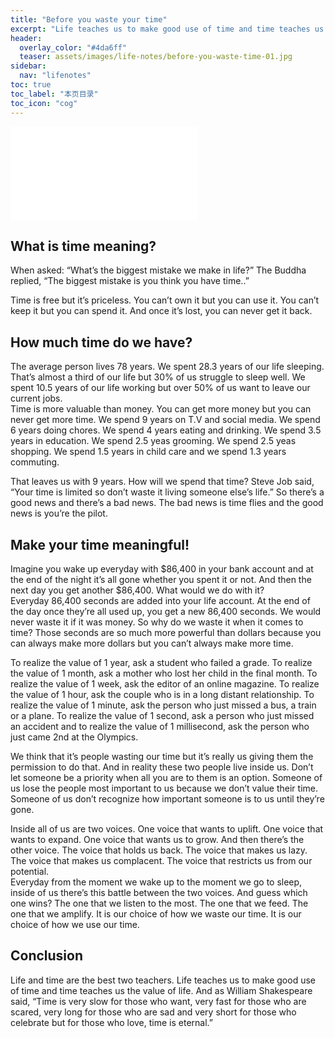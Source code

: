 ```yaml
---
title: "Before you waste your time" 
excerpt: "Life teaches us to make good use of time and time teaches us the value of life."
header:
  overlay_color: "#4da6ff"
  teaser: assets/images/life-notes/before-you-waste-time-01.jpg
sidebar:
  nav: "lifenotes"
toc: true
toc_label: "本页目录"
toc_icon: "cog"
---
```

<iframe class="iframe_video" src="//player.bilibili.com/player.html?aid=46747903&bvid=BV18b411E7Kq&cid=81883296&page=1" scrolling="no" border="0" frameborder="no" framespacing="0" allowfullscreen="true"> </iframe>

## What is time meaning?
When asked: “What’s the biggest mistake we make in life?” The Buddha replied, “The biggest mistake is you think you have time..”

Time is free but it’s priceless. You can’t own it but you can use it. You can’t keep it but you can spend it. And once it’s lost, you can never get it back.

## How much time do we have?
The average person lives 78 years. We spent 28.3 years of our life sleeping. That’s almost a third of our life but 30% of us struggle to sleep well. We spent 10.5 years of our life working but over 50% of us want to leave our current jobs.   
Time is more valuable than money. You can get more money but you can never get more time. We spend 9 years on T.V and social media. We spend 6 years doing chores. We spend 4 years eating and drinking. We spend 3.5 years in education. We spend 2.5 yeas grooming. We spend 2.5 yeas shopping. We spend 1.5 years in child care and we spend 1.3 years commuting.

That leaves us with 9 years. How will we spend that time? Steve Job said, “Your time is limited so don’t waste it living someone else’s life.” So there’s a good news and there’s a bad news. The bad news is time flies and the good news is you’re the pilot.

## Make your time meaningful!
Imagine you wake up everyday with $86,400 in your bank account and at the end of the night it’s all gone whether you spent it or not. And then the next day you get another $86,400. What would we do with it?  
Everyday 86,400 seconds are added into your life account. At the end of the day once they’re all used up, you get a new 86,400 seconds. We would never waste it if it was money. So why do we waste it when it comes to time? Those seconds are so much more powerful than dollars because you can always make more dollars but you can’t always make more time.

To realize the value of 1 year, ask a student who failed a grade. To realize the value of 1 month, ask a mother who lost her child in the final month. To realize the value of 1 week, ask the editor of an online magazine. To realize the value of 1 hour, ask the couple who is in a long distant relationship. To realize the value of 1 minute, ask the person who just missed a bus, a train or a plane. To realize the value of 1 second, ask a person who just missed an accident and to realize the value of 1 millisecond, ask the person who just came 2nd at the Olympics.

We think that it’s people wasting our time but it’s really us giving them the permission to do that. And in reality these two people live inside us. Don’t let someone be a priority when all you are to them is an option. Someone of us lose the people most important to us because we don’t value their time. Someone of us don’t recognize how important someone is to us until they’re gone.

Inside all of us are two voices. One voice that wants to uplift. One voice that wants to expand. One voice that wants us to grow. And then there’s the other voice. The voice that holds us back. The voice that makes us lazy. The voice that makes us complacent. The voice that restricts us from our potential.  
Everyday from the moment we wake up to the moment we go to sleep, inside of us there’s this battle between the two voices. And guess which one wins? The one that we listen to the most. The one that we feed. The one that we amplify. It is our choice of how we waste our time. It is our choice of how we use our time.

## Conclusion
Life and time are the best two teachers. Life teaches us to make good use of time and time teaches us the value of life. And as William Shakespeare said, “Time is very slow for those who want, very fast for those who are scared, very long for those who are sad and very short for those who celebrate but for those who love, time is eternal.”
